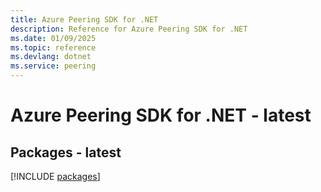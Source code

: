 ```yaml
---
title: Azure Peering SDK for .NET
description: Reference for Azure Peering SDK for .NET
ms.date: 01/09/2025
ms.topic: reference
ms.devlang: dotnet
ms.service: peering
---
```

# Azure Peering SDK for .NET - latest
## Packages - latest
[!INCLUDE [packages](peering-index.md)]